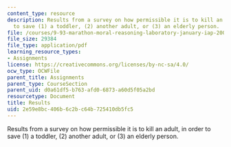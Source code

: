 ```yaml
---
content_type: resource
description: Results from a survey on how permissible it is to kill an adult, in order
  to save (1) a toddler, (2) another adult, or (3) an elderly person.
file: /courses/9-93-marathon-moral-reasoning-laboratory-january-iap-2007/2e59e8bc406b6c2bc64b725410db5fc5_results.pdf
file_size: 29384
file_type: application/pdf
learning_resource_types:
- Assignments
license: https://creativecommons.org/licenses/by-nc-sa/4.0/
ocw_type: OCWFile
parent_title: Assignments
parent_type: CourseSection
parent_uid: d0a61df5-b763-afd0-6873-a60d5f05a2bd
resourcetype: Document
title: Results
uid: 2e59e8bc-406b-6c2b-c64b-725410db5fc5
---
```

Results from a survey on how permissible it is to kill an adult, in order to save (1) a toddler, (2) another adult, or (3) an elderly person.